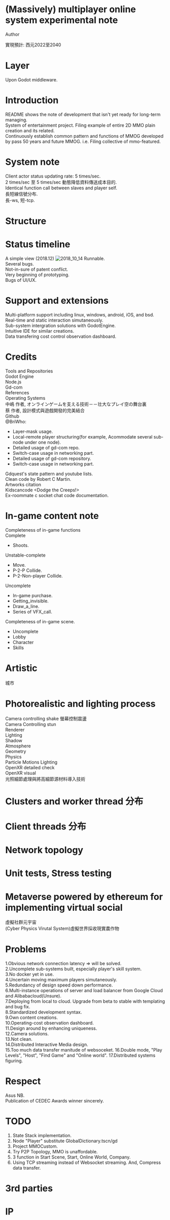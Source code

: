 # (Massively) multiplayer online system experimental note
Author

實現預計: 西元2022至2040

Layer
====
Upon Godot middleware.

Introduction<br>
====
README shows the note of development that isn't yet ready for long-term managing.<br>
System of entertainment project.
Filing example of entire 2D MMO plain creation and its related.<br>
Continuously establish common pattern and functions of MMOG developed by pass 50 years and future MMOG. i.e. Filing collective of mmo-featured.<br>

System note<br>
====
Client actor status updating rate: 5 times/sec.<br>
2 times/sec 至 5 times/sec 動態降低資料傳送成本目的. <br>
Identical function call between slaves and player self.<br>
長短線信號分布. <br>
長-ws, 短-tcp. <br>

Structure
====


Status timeline<br>
====
A simple view (2018.12)
![2018_10_14](https://user-images.githubusercontent.com/31240078/137329400-551085fe-5256-42b7-85ed-5aacad4a14d1.jpg)
Runnable.<br>
Several bugs.<br>
Not-in-sure of patent conflict.<br>
Very beginning of prototyping.<br>
Bugs of UI/UX.<br>

Support and extensions<br>
====
Multi-platform support including linux, windows, android, iOS, and bsd.<br>
Real-time and static interaction simutaneously.<br>
Sub-system intergration solutions with GodotEngine.<br>
Intuitive IDE for similar creations.<br>
Data transfering cost control observation dashboard.<br>

Credits<br>
====
Tools and Repositories<br>
Godot Engine<br>
Node.js<br>
Gd-com<br>
References<br>
Operating Systems <br>
中嶋 作者, オンラインゲームを支える技術－－壮大なプレイ空の舞台裏 <br>
蔡 作者, 設計模式與遊戲開發的完美結合 <br>
Github<br>
@BriWho:<br>
 - Layer-mask usage.<br> 
 - Local-remote player structuring(for example, Acommodate several sub-node under one node).<br> 
 - Detailed usage of gd-com repo.<br>
 - Switch-case usage in networking part.<br>
 - Detailed usage of gd-com repository.<br>
 - Switch-case usage in networking part.<br>

Gdquest's state pattern and youtube lists.<br>
Clean code by Robert C Martin.<br>
Artworks citation<br>
Kidscancode <Dodge the Creeps!> <br>
Ex-roommate c socket chat code documentation.<br>

In-game content note<br>
====
Completeness of in-game functions<br>
Complete<br>
 - Shoots.<br>

Unstable-complete<br>
 - Move.<br>
 - P-2-P Collide.<br>
 - P-2-Non-player Collide.<br>

Uncomplete<br>
 - In-game purchase.<br>
 - Getting_invisible.<br>
 - Draw_a_line.<br>
 - Series of VFX_call.<br>

Completeness of in-game scene.<br>
 - Uncomplete<br>
 - Lobby<br>
 - Character<br>
 - Skills<br>

Artistic
====
城市


Photorealistic and lighting process
====
Camera controlling shake 螢幕控制震盪 <br>
Camera Controlling stun <br>
Renderer <br>
Lighting <br>
Shadow <br>
Atmosphere <br>
Geometry <br>
Physics <br>
Particle Motions Lighting <br>
OpenXR detailed check <br>
OpenXR visual <br>
光照細節處理與將高細節源材料導入技術<br>

Clusters and worker thread 分布
====

Client threads 分布
====

Network topology
====


Unit tests, Stress testing
====

Metaverse powered by ethereum for implementing virtual social
====
虛擬社群元宇宙 <br>
(Cyber Physics Virutal System)虛擬世界採收現實農作物

Problems<br>
====
1.Obvious network connection latency => will be solved.<br> 
2.Uncomplete sub-systems built, especially player's skill system.<br> 
3.No docker yet in use.<br> 
4.Uncertain moving maximum players simutaneously.<br> 
5.Redundancy of design speed down performance.<br>
6.Multi-instance operations of server and load balancer from Google Cloud and Alibabacloud(Unsure).<br>
7.Deploying from local to cloud. Upgrade from beta to stable with templating and bug fix.<br>
8.Standardized development syntax.<br>
9.Own content creations.<br>
10.Operating-cost observation dashboard.<br>
11.Design around by enhancing uniqueness.<br>
12.Camera solutions.<br>
13.Not clean.<br>
14.Distributed Interactive Media design.<br>
15.Too much data transfer manitude of websoceket.
16.Double mode, "Play Levels", "Host", "Find Game" and "Online world".
17.Distributed systems figuring.

Respect<br> 
====
Asus NB.<br>
Publication of CEDEC Awards winner sincerely.<br>

TODO
====
1. State Stack implementation.<br>
2. Node "Player" substitute GlobalDictionary.tscn/gd
3. Project MMOCustom.
4. Try P2P Topology, MMO is unaffordable.
5. 3 function in Start Scene, Start, Online World, Company.
6. Using TCP streaming instead of Websocket streaming. And, Compress data transfer.

3rd parties
====


IP
====

